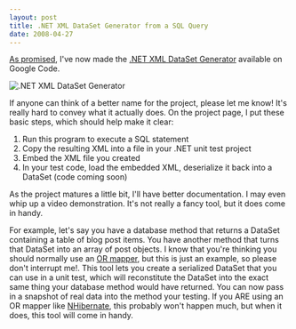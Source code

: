 ```yaml
---
layout: post
title: .NET XML DataSet Generator from a SQL Query
date: 2008-04-27
---
```


[As promised](http://www.ytechie.com/2008/04/dataset-xml-serializer-utility-for-unit-testing/), I've now made the [.NET XML DataSet Generator](http://code.google.com/p/queryxmldataset/) available on Google Code.

![.NET XML DataSet Generator](image1.png) 

If anyone can think of a better name for the project, please let me know! It's really hard to convey what it actually does. On the project page, I put these basic steps, which should help make it clear:

1.  Run this program to execute a SQL statement
2.  Copy the resulting XML into a file in your .NET unit test project
3.  Embed the XML file you created
4.  In your test code, load the embedded XML, deserialize it back into a DataSet (code coming soon)  

As the project matures a little bit, I'll have better documentation. I may even whip up a video demonstration. It's not really a fancy tool, but it does come in handy.

For example, let's say you have a database method that returns a DataSet containing a table of blog post items. You have another method that turns that DataSet into an array of post objects. I know that you're thinking you should normally use an [OR mapper](http://en.wikipedia.org/wiki/Object-relational_mapping), but this is just an example, so please don't interrupt me!. This tool lets you create a serialized DataSet that you can use in a unit test, which will reconstitute the DataSet into the exact same thing your database method would have returned. You can now pass in a snapshot of real data into the method your testing. If you ARE using an OR mapper like [NHibernate](http://www.hibernate.org/343.html), this probably won't happen much, but when it does, this tool will come in handy.